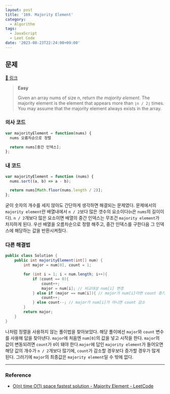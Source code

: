 ```yaml
---
layout: post
title: '169. Majority Element'
category:
  - Algorithm
tags:
  - JavaScript
  - Leet Code
date: '2023-08-23T22:24:00+09:00'
---
```


## 문제

[🔗 링크](https://leetcode.com/problems/majority-element/description/?envType=study-plan-v2&envId=top-interview-150)

> **Easy**
>
> Given an array nums of size n, return *the majority element*.
> The majority element is the element that appears more than `⌊n / 2⌋` times. You may assume that the majority element always exists in the array.

### 의사 코드

```javascript
var majorityElement = function(nums) {
  nums 오름차순으로 정렬

  return nums[중간 인덱스];
};
```

### 내 코드

```javascript
var majorityElement = function (nums) {
  nums.sort((a, b) => a - b);

  return nums[Math.floor(nums.length / 2)];
};
```

굳이 숫자의 개수를 세지 않아도 간단하게 생각하면 해결되는 문제였다. 문제에서의 `majority element`란 배열내에서 `n / 2`보다 많은 갯수의 요소이다(`n`은 `nums`의 길이이다). `n / 2`개보다 많은 요소이면 배열의 중간 인덱스는 무조건 `majority element`가 차지하게 된다. 우선 배열을 오름차순으로 정렬 해주고, 중간 인덱스를 구한다음 그 인덱스에 해당하는 값을 반환시켜줬다.

### 다른 해결법

```java
public class Solution {
    public int majorityElement(int[] num) {
        int major = num[0], count = 1;

        for (int i = 1; i < num.length; i++){
            if (count == 0){
                count++;
                major = num[i]; // 비교대상 num[i] 변경
            } else if (major == num[i]){ // major가 num[i]이면 count 증가
                count++;
            } else count--; // major가 num[i]가 아니면 count 감소
        }
        return major;
    }
}
```

나처럼 정렬을 사용하지 않는 풀이법을 찾아보았다. 해당 풀이에선 `major`와 `count` 변수를 사용해 답을 찾아낸다. `major`에 처음엔 `num[0]`의 값을 넣고 시작을 한다. `major`의 값이 변동되려면 `count`가 `0`이 돼야 한다.`major`에 답인 `majority element`가 들어오면 해당 값의 개수가 `n / 2`개보다 많기에, `count`가 감소할 경우보다 증가할 경우가 많게 된다. 그러기에 `major`의 최종값은 `majority element`일 수 밖에 없다.

---

### Reference

- [O\(n\) time O\(1\) space fastest solution - Majority Element - LeetCode](https://leetcode.com/problems/majority-element/solutions/51613/o-n-time-o-1-space-fastest-solution/?envType=study-plan-v2&envId=top-interview-150#:~:text=O%28n%29%20time%20O%281%29%20space%20fastest%20solution)
